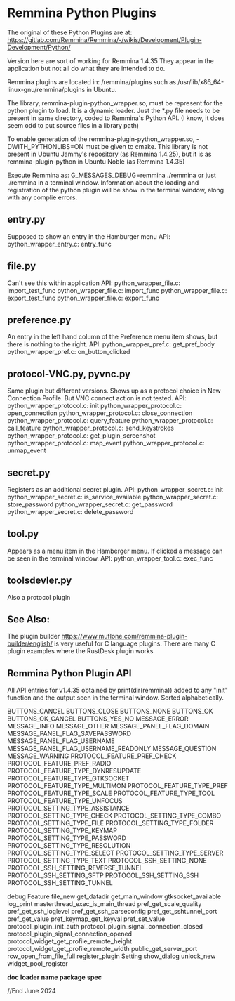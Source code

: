# Remmina Python Plugins

The original of these Python Plugins are at: https://gitlab.com/Remmina/Remmina/-/wikis/Development/Plugin-Development/Python/

Version here are sort of working for Remmina 1.4.35
They appear in the application but not all do what they are intended to do.

Remmina plugins are located in: <your path>/remmina/plugins
such as /usr/lib/x86_64-linux-gnu/remmina/plugins in Ubuntu.

The library, remmina-plugin-python_wrapper.so, must be represent for the python plugin to load.
It is a dynamic loader. Just the *.py file needs to be present in same directory, coded to Remmina's Python API.
(I know, it does seem odd to put source files in a library path)

To enable generation of the remmina-plugin-python_wrapper.so, -DWITH_PYTHONLIBS=ON must be given to cmake.
This library is not present in Ubuntu Jammy's repository (as Remmina 1.4.25), but it is 
as remmina-plugin-python in Ubuntu Noble (as Remmina 1.4.35)

Execute Remmina as: G_MESSAGES_DEBUG=remmina ./remmina or just ./remmina in a terminal window.
Information about the loading and registration of the python plugin will be show in the terminal window,
along with any complie errors.


## entry.py
Supposed to show an entry in the Hamburger menu
API:
python_wrapper_entry.c:		entry_func

## file.py
Can't see this within application
API:
python_wrapper_file.c:		import_test_func
python_wrapper_file.c:	    import_func
python_wrapper_file.c:		export_test_func
python_wrapper_file.c:		export_func

## preference.py
An entry in the left hand column of the Preference menu item shows, but there is nothing to the right.
API:
python_wrapper_pref.c:	    get_pref_body
python_wrapper_pref.c:      on_button_clicked

## protocol-VNC.py, pyvnc.py
Same plugin but different versions. Shows up as a protocol choice in New Connection Profile.
But VNC connect action is not tested.
API:
python_wrapper_protocol.c:	init
python_wrapper_protocol.c:	open_connection
python_wrapper_protocol.c:	close_connection
python_wrapper_protocol.c:	query_feature
python_wrapper_protocol.c:	call_feature
python_wrapper_protocol.c:	send_keystrokes
python_wrapper_protocol.c:	get_plugin_screenshot
python_wrapper_protocol.c:	map_event
python_wrapper_protocol.c:	unmap_event

## secret.py  
Registers as an additional secret plugin.
API:
python_wrapper_secret.c:	init
python_wrapper_secret.c:	is_service_available
python_wrapper_secret.c:	store_password
python_wrapper_secret.c:	get_password
python_wrapper_secret.c:	delete_password

## tool.py
Appears as a menu item in the Hamberger menu. If clicked a message can be seen in the terminal window.
API:
python_wrapper_tool.c:	    exec_func

## toolsdevler.py
Also a protocol plugin

## See Also:
The plugin builder https://www.muflone.com/remmina-plugin-builder/english/
is very useful for C language plugins.
There are many C plugin examples where the RustDesk plugin works

## Remmina Python Plugin API
All API entries for v1.4.35 obtained by print(dir(remmina)) added to any "init" function
and the output seen in the terminal window. Sorted alphabetically.

BUTTONS_CANCEL
BUTTONS_CLOSE
BUTTONS_NONE
BUTTONS_OK
BUTTONS_OK_CANCEL
BUTTONS_YES_NO
MESSAGE_ERROR
MESSAGE_INFO
MESSAGE_OTHER
MESSAGE_PANEL_FLAG_DOMAIN
MESSAGE_PANEL_FLAG_SAVEPASSWORD
MESSAGE_PANEL_FLAG_USERNAME
MESSAGE_PANEL_FLAG_USERNAME_READONLY
MESSAGE_QUESTION
MESSAGE_WARNING
PROTOCOL_FEATURE_PREF_CHECK
PROTOCOL_FEATURE_PREF_RADIO
PROTOCOL_FEATURE_TYPE_DYNRESUPDATE
PROTOCOL_FEATURE_TYPE_GTKSOCKET
PROTOCOL_FEATURE_TYPE_MULTIMON
PROTOCOL_FEATURE_TYPE_PREF
PROTOCOL_FEATURE_TYPE_SCALE
PROTOCOL_FEATURE_TYPE_TOOL
PROTOCOL_FEATURE_TYPE_UNFOCUS
PROTOCOL_SETTING_TYPE_ASSISTANCE
PROTOCOL_SETTING_TYPE_CHECK
PROTOCOL_SETTING_TYPE_COMBO
PROTOCOL_SETTING_TYPE_FILE
PROTOCOL_SETTING_TYPE_FOLDER
PROTOCOL_SETTING_TYPE_KEYMAP
PROTOCOL_SETTING_TYPE_PASSWORD
PROTOCOL_SETTING_TYPE_RESOLUTION
PROTOCOL_SETTING_TYPE_SELECT
PROTOCOL_SETTING_TYPE_SERVER
PROTOCOL_SETTING_TYPE_TEXT
PROTOCOL_SSH_SETTING_NONE
PROTOCOL_SSH_SETTING_REVERSE_TUNNEL
PROTOCOL_SSH_SETTING_SFTP
PROTOCOL_SSH_SETTING_SSH
PROTOCOL_SSH_SETTING_TUNNEL

debug
Feature
file_new
get_datadir
get_main_window
gtksocket_available
log_print
masterthread_exec_is_main_thread
pref_get_scale_quality
pref_get_ssh_loglevel
pref_get_ssh_parseconfig
pref_get_sshtunnel_port
pref_get_value
pref_keymap_get_keyval
pref_set_value
protocol_plugin_init_auth
protocol_plugin_signal_connection_closed
protocol_plugin_signal_connection_opened
protocol_widget_get_profile_remote_height
protocol_widget_get_profile_remote_width
public_get_server_port
rcw_open_from_file_full
register_plugin
Setting
show_dialog
unlock_new
widget_pool_register

__doc__
__loader__
__name__
__package__
__spec__


//End
June 2024

